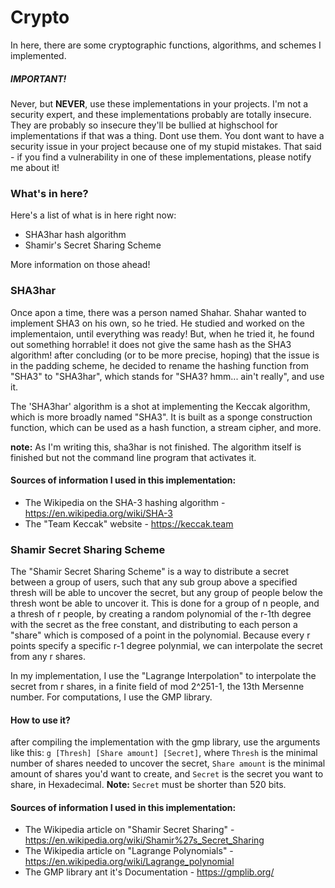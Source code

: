 # Crypto

In here, there are some cryptographic functions, algorithms, and schemes I implemented.
##### IMPORTANT!
Never, but **NEVER**, use these implementations in your projects. I'm not a security expert, and these implementations probably are totally insecure. They are probably so insecure they'll be bullied at highschool for implementations if that was a thing. Dont use them. You dont want to have a security issue in your project because one of my stupid mistakes. That said - if you find a vulnerability in one of these implementations, please notify me about it!

### What's in here?
Here's a list of what is in here right now:
  - SHA3har hash algorithm
  - Shamir's Secret Sharing Scheme
  
 More information on those ahead!
 
 ### SHA3har 
 Once apon a time, there was a person named Shahar. Shahar wanted to implement SHA3 on his own, so he tried. He studied and worked on the implementaion, until everything was ready! But, when he tried it, he found out something horrable! it does not give the same hash as the SHA3 algorithm! after concluding (or to be more precise, hoping) that the issue is in the padding scheme, he decided to rename the hashing function from "SHA3" to "SHA3har", which stands for "SHA3? hmm... ain't really", and use it. 
 
 The 'SHA3har' algorithm is a shot at implementing the Keccak algorithm, which is more broadly named "SHA3". It is built as a sponge construction function, which can be used as a hash function, a stream cipher, and more.
 
 **note:** As I'm writing this, sha3har is not finished. The algorithm itself is finished but not the command line program that activates it. 
 #### Sources of information I used in this implementation:
 * The Wikipedia on the SHA-3 hashing algorithm - https://en.wikipedia.org/wiki/SHA-3
 * The "Team Keccak" website - https://keccak.team
 
 ### Shamir Secret Sharing Scheme
 The "Shamir Secret Sharing Scheme" is a way to distribute a secret between a group of users, such that any sub group above a specified thresh will be able to uncover the secret, but any group of people below the thresh wont be able to uncover it. 
 This is done for a group of n people, and a thresh of r people, by creating a random polynomial of the r-1th degree with the secret as the free constant, and distributing to each person a "share" which is composed of a point in the polynomial. Because every r points specify a specific r-1 degree polynmial, we can interpolate the secret from any r shares.
 
 In my implementation, I use the "Lagrange Interpolation" to interpolate the secret from r shares, in a finite field of mod 2^251-1, the 13th Mersenne number. For computations, I use the GMP library. 
 
 #### How to use it?
after compiling the implementation with the gmp library, use the arguments like this: ```g [Thresh] [Share amount] [Secret]```, where ```Thresh``` is the minimal number of shares needed to uncover the secret, ```Share amount``` is the minimal amount of shares you'd want to create, and ```Secret``` is the secret you want to share, in Hexadecimal. **Note:** ```Secret``` must be shorter than 520 bits. 
 
 #### Sources of information I used in this implementation:
* The Wikipedia article on "Shamir Secret Sharing" - https://en.wikipedia.org/wiki/Shamir%27s_Secret_Sharing
* The Wikipedia article on "Lagrange Polynomials" - https://en.wikipedia.org/wiki/Lagrange_polynomial
* The GMP library ant it's Documentation - https://gmplib.org/
